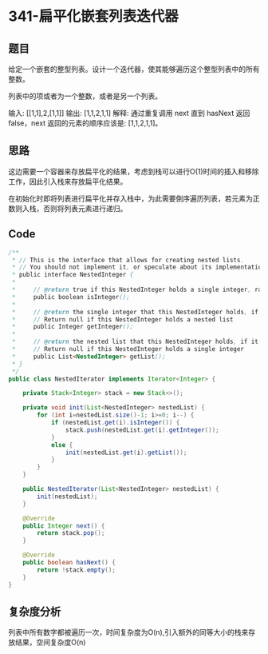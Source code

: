 # 341-扁平化嵌套列表迭代器

## 题目

给定一个嵌套的整型列表。设计一个迭代器，使其能够遍历这个整型列表中的所有整数。

列表中的项或者为一个整数，或者是另一个列表。

输入: [[1,1],2,[1,1]]
输出: [1,1,2,1,1]
解释: 通过重复调用 next 直到 hasNext 返回false，next 返回的元素的顺序应该是: [1,1,2,1,1]。

## 思路

这边需要一个容器来存放扁平化的结果，考虑到栈可以进行O(1)时间的插入和移除工作，因此引入栈来存放扁平化结果。

在初始化时即将列表进行扁平化并存入栈中，为此需要倒序遍历列表，若元素为正数则入栈，否则将列表元素进行递归。

## Code


```java
/**
 * // This is the interface that allows for creating nested lists.
 * // You should not implement it, or speculate about its implementation
 * public interface NestedInteger {
 *
 *     // @return true if this NestedInteger holds a single integer, rather than a nested list.
 *     public boolean isInteger();
 *
 *     // @return the single integer that this NestedInteger holds, if it holds a single integer
 *     // Return null if this NestedInteger holds a nested list
 *     public Integer getInteger();
 *
 *     // @return the nested list that this NestedInteger holds, if it holds a nested list
 *     // Return null if this NestedInteger holds a single integer
 *     public List<NestedInteger> getList();
 * }
 */
public class NestedIterator implements Iterator<Integer> {

    private Stack<Integer> stack = new Stack<>();

    private void init(List<NestedInteger> nestedList) {
        for (int i=nestedList.size()-1; i>=0; i--) {
            if (nestedList.get(i).isInteger()) {
                stack.push(nestedList.get(i).getInteger());
            }
            else {
                init(nestedList.get(i).getList());
            }
        }
    }

    public NestedIterator(List<NestedInteger> nestedList) {
        init(nestedList);
    }

    @Override
    public Integer next() {
        return stack.pop();
    }

    @Override
    public boolean hasNext() {
        return !stack.empty();
    }
}
```

## 复杂度分析

列表中所有数字都被遍历一次，时间复杂度为O(n),引入额外的同等大小的栈来存放结果，空间复杂度O(n)

